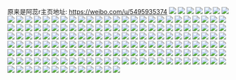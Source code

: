 原来是阿蕊r主页地址: https://weibo.com/u/5495935374 
![](https://wx4.sinaimg.cn/mw2000/005ZWnQWly1h90pl35wiaj32c0340e83.jpg) 
![](https://wx4.sinaimg.cn/mw2000/005ZWnQWly1h90plxsfxtj34n43hce8a.jpg) 
![](https://wx4.sinaimg.cn/mw2000/005ZWnQWly1h90pl87lywj32c03401kz.jpg) 
![](https://wx4.sinaimg.cn/mw2000/005ZWnQWly1h90pm4vkztj32c0340b2b.jpg) 
![](https://wx4.sinaimg.cn/mw2000/005ZWnQWly1h90plcufgqj32c0340x6q.jpg) 
![](https://wx4.sinaimg.cn/mw2000/005ZWnQWly1h90pldsvpoj30n40unqcp.jpg) 
![](https://wx4.sinaimg.cn/mw2000/005ZWnQWly1h82p6c9rh9j320a0s5nf9.jpg) 
![](https://wx4.sinaimg.cn/mw2000/005ZWnQWly1h82p6focqcj31wx1wxe81.jpg) 
![](https://wx4.sinaimg.cn/mw2000/005ZWnQWly1h82p6gqd5cj31hn15onh4.jpg) 
![](https://wx4.sinaimg.cn/mw2000/005ZWnQWly1h81iewcvfhj32c02c0hdv.jpg) 
![](https://wx4.sinaimg.cn/mw2000/005ZWnQWly1h81if7u732j326s26s7wj.jpg) 
![](https://wx4.sinaimg.cn/mw2000/005ZWnQWly1h81ifiduu3j32c02c0hdv.jpg) 
![](https://wx4.sinaimg.cn/mw2000/005ZWnQWly1h7l2k3ikxjj33402c0npd.jpg) 
![](https://wx4.sinaimg.cn/mw2000/005ZWnQWly1h7l2k1w9gnj31mc1mcwye.jpg) 
![](https://wx4.sinaimg.cn/mw2000/005ZWnQWly1h7l2k2ns5yj33402c0kjl.jpg) 
![](https://wx4.sinaimg.cn/mw2000/005ZWnQWly1h7iutsz9zuj33402c0u0y.jpg) 
![](https://wx4.sinaimg.cn/mw2000/005ZWnQWly1h7iutrncr4j33402c01ky.jpg) 
![](https://wx4.sinaimg.cn/mw2000/005ZWnQWly1h7iutufsjdj33402c0b2a.jpg) 
![](https://wx4.sinaimg.cn/mw2000/005ZWnQWly1h7cn7fafndj330g29c1kx.jpg) 
![](https://wx4.sinaimg.cn/mw2000/005ZWnQWly1h7cn6ut9kbj330g29cqv5.jpg) 
![](https://wx4.sinaimg.cn/mw2000/005ZWnQWly1h7cn70olt9j330g29cb29.jpg) 
![](https://wx4.sinaimg.cn/mw2000/005ZWnQWly1h7cn7nns1mj32sn23f7le.jpg) 
![](https://wx4.sinaimg.cn/mw2000/005ZWnQWly1h7cn87cs1dj32402tckak.jpg) 
![](https://wx4.sinaimg.cn/mw2000/005ZWnQWly1h7cn836a51j32tc240tj7.jpg) 
![](https://wx4.sinaimg.cn/mw2000/005ZWnQWly1h7cn750i07j330g29cqv6.jpg) 
![](https://wx4.sinaimg.cn/mw2000/005ZWnQWly1h7cn8bt01uj32tc2407wj.jpg) 
![](https://wx4.sinaimg.cn/mw2000/005ZWnQWly1h7cn79ybc1j32ta23w1cp.jpg) 
![](https://wx4.sinaimg.cn/mw2000/005ZWnQWly1h7by5qvk83j33402c0u0x.jpg) 
![](https://wx4.sinaimg.cn/mw2000/005ZWnQWly1h7by5xa75kj33402c04qq.jpg) 
![](https://wx4.sinaimg.cn/mw2000/005ZWnQWly1h7by642jysj33402c0141.jpg) 
![](https://wx4.sinaimg.cn/mw2000/005ZWnQWly1h7by694zzuj33402c0dm6.jpg) 
![](https://wx4.sinaimg.cn/mw2000/005ZWnQWly1h77g12duajj33402c0k4e.jpg) 
![](https://wx4.sinaimg.cn/mw2000/005ZWnQWly1h77g0x20dlj33402c0ndx.jpg) 
![](https://wx4.sinaimg.cn/mw2000/005ZWnQWly1h77g13h73vj33402c0gsc.jpg) 
![](https://wx4.sinaimg.cn/mw2000/005ZWnQWly1h77g10z9vwj33402c0qv5.jpg) 
![](https://wx4.sinaimg.cn/mw2000/005ZWnQWly1h77g0ydu15j33402c01ky.jpg) 
![](https://wx4.sinaimg.cn/mw2000/005ZWnQWly1h77g0vjzwvj32c01h74qp.jpg) 
![](https://wx4.sinaimg.cn/mw2000/005ZWnQWly1h766n4bg64j325o25oe81.jpg) 
![](https://wx4.sinaimg.cn/mw2000/005ZWnQWly1h766n2j0c9j30tq0madht.jpg) 
![](https://wx4.sinaimg.cn/mw2000/005ZWnQWly1h766n6clvjj32c0340kjl.jpg) 
![](https://wx4.sinaimg.cn/mw2000/005ZWnQWly1h6s4gdgqgmj33342bcx6r.jpg) 
![](https://wx4.sinaimg.cn/mw2000/005ZWnQWly1h6s4gm0qjwj330g29cu0y.jpg) 
![](https://wx4.sinaimg.cn/mw2000/005ZWnQWly1h6s4g8rfn2j32ms1hce81.jpg) 
![](https://wx4.sinaimg.cn/mw2000/005ZWnQWly1h6s4g71sgyj32q01jdu0x.jpg) 
![](https://wx4.sinaimg.cn/mw2000/005ZWnQWly1h6s4g46vkxj330g29caud.jpg) 
![](https://wx4.sinaimg.cn/mw2000/005ZWnQWly1h6s4g2s9ftj32mp1hb7wj.jpg) 
![](https://wx4.sinaimg.cn/mw2000/005ZWnQWly1h6nnvgq5aqj330g29cnpd.jpg) 
![](https://wx4.sinaimg.cn/mw2000/005ZWnQWly1h6nnw0mex3j330g29ckjm.jpg) 
![](https://wx4.sinaimg.cn/mw2000/005ZWnQWly1h6nnw2u46nj330g29cwnc.jpg) 
![](https://wx4.sinaimg.cn/mw2000/005ZWnQWly1h6nnw7wy1aj330g29c4qq.jpg) 
![](https://wx4.sinaimg.cn/mw2000/005ZWnQWly1h61uv8nxrej31q11q1jwf.jpg) 
![](https://wx4.sinaimg.cn/mw2000/005ZWnQWly1h61uv9ddlhj30rs0rrdla.jpg) 
![](https://wx4.sinaimg.cn/mw2000/005ZWnQWly1h61uvcckokj31hc140x3p.jpg) 
![](https://wx4.sinaimg.cn/mw2000/005ZWnQWly1h61a502jmsj30r00irqb5.jpg) 
![](https://wx4.sinaimg.cn/mw2000/005ZWnQWly1h61a51am9zj30qm0kodpt.jpg) 
![](https://wx4.sinaimg.cn/mw2000/005ZWnQWly1h61a51xv6lj30pc0l7n5u.jpg) 
![](https://wx4.sinaimg.cn/mw2000/005ZWnQWly1h5xa1lowjkj30u013yn4l.jpg) 
![](https://wx4.sinaimg.cn/mw2000/005ZWnQWly1h5vniawqu4j30xc0s6k1n.jpg) 
![](https://wx4.sinaimg.cn/mw2000/005ZWnQWly1h5vni9er6vj30u00u041v.jpg) 
![](https://wx4.sinaimg.cn/mw2000/005ZWnQWly1h5vniaa054j31400u0k0p.jpg) 
![](https://wx4.sinaimg.cn/mw2000/005ZWnQWly1h5vnibjw74j30u00u0455.jpg) 
![](https://wx4.sinaimg.cn/mw2000/005ZWnQWly1h5vniceup6j31400u07f8.jpg) 
![](https://wx4.sinaimg.cn/mw2000/005ZWnQWly1h5vnid0oulj30u01sxn3c.jpg) 
![](https://wx4.sinaimg.cn/mw2000/005ZWnQWly1h5gtmjoztmj31zl1zlu0x.jpg) 
![](https://wx4.sinaimg.cn/mw2000/005ZWnQWly1h5gtmhov7gj32xc1ydnpe.jpg) 
![](https://wx4.sinaimg.cn/mw2000/005ZWnQWly1h5gtmemva7j32531lse6g.jpg) 
![](https://wx4.sinaimg.cn/mw2000/005ZWnQWly1h5gtmouanmj32k71x44qp.jpg) 
![](https://wx4.sinaimg.cn/mw2000/005ZWnQWly1h5gtmnkni8j33402c0u0y.jpg) 
![](https://wx4.sinaimg.cn/mw2000/005ZWnQWly1h5gtmdnay5j30sg0sgdjc.jpg) 
![](https://wx4.sinaimg.cn/mw2000/005ZWnQWly1h5gmzp8l44j31mz265qv7.jpg) 
![](https://wx4.sinaimg.cn/mw2000/005ZWnQWly1h5gmzrs1y0j31t625qx6q.jpg) 
![](https://wx4.sinaimg.cn/mw2000/005ZWnQWly1h5gmzujhtrj31pj25bhdv.jpg) 
![](https://wx4.sinaimg.cn/mw2000/005ZWnQWly1h5920q4tjjj30st0u34qp.jpg) 
![](https://wx4.sinaimg.cn/mw2000/005ZWnQWly1h5920tyno7j30xc19wayw.jpg) 
![](https://wx4.sinaimg.cn/mw2000/005ZWnQWly1h5920zy0bmj309h09haax.jpg) 
![](https://wx4.sinaimg.cn/mw2000/005ZWnQWly1h5920yv1osj30tl0tl7wh.jpg) 
![](https://wx4.sinaimg.cn/mw2000/005ZWnQWly1h59215egscj30ro0sg4qp.jpg) 
![](https://wx4.sinaimg.cn/mw2000/005ZWnQWly1h5920zfixsj30dp0dpjt5.jpg) 
![](https://wx4.sinaimg.cn/mw2000/005ZWnQWgy1h4xwicv45nj34n43hcqv8.jpg) 
![](https://wx4.sinaimg.cn/mw2000/005ZWnQWgy1h4xwifdw3uj34n43hc1l0.jpg) 
![](https://wx4.sinaimg.cn/mw2000/005ZWnQWgy1h4xwiil497j34n43hc4qu.jpg) 
![](https://wx4.sinaimg.cn/mw2000/005ZWnQWly1h4v0686kogj33c73c7npe.jpg) 
![](https://wx4.sinaimg.cn/mw2000/005ZWnQWly1h4v06k4akoj34152ud7wi.jpg) 
![](https://wx4.sinaimg.cn/mw2000/005ZWnQWly1h4v06sdo6pj32qq222b2a.jpg) 
![](https://wx4.sinaimg.cn/mw2000/005ZWnQWly1h4v06hdutbj34n42m0u0z.jpg) 
![](https://wx4.sinaimg.cn/mw2000/005ZWnQWly1h4v06q3cdij34n43hcb2b.jpg) 
![](https://wx4.sinaimg.cn/mw2000/005ZWnQWly1h4v06xy2x2j330g29cx6q.jpg) 
![](https://wx4.sinaimg.cn/mw2000/005ZWnQWly1h4v073bhy1j34ad37ohdv.jpg) 
![](https://wx4.sinaimg.cn/mw2000/005ZWnQWly1h4v06u4ljij32ur252qv5.jpg) 
![](https://wx4.sinaimg.cn/mw2000/005ZWnQWly1h4v069953qj30ox0whguw.jpg) 
![](https://wx4.sinaimg.cn/mw2000/005ZWnQWly1h4ffjk6o0mj32pr26tx6p.jpg) 
![](https://wx4.sinaimg.cn/mw2000/005ZWnQWly1h47xxw2hl1j31na1xib29.jpg) 
![](https://wx4.sinaimg.cn/mw2000/005ZWnQWly1h47xxujzc4j32cd1go1kx.jpg) 
![](https://wx4.sinaimg.cn/mw2000/005ZWnQWly1h47xxsna7qj32uf29k7wi.jpg) 
![](https://wx4.sinaimg.cn/mw2000/005ZWnQWly1h47xxntyjqj31ya18m4qp.jpg) 
![](https://wx4.sinaimg.cn/mw2000/005ZWnQWly1h47xy0map6j330g29c7wj.jpg) 
![](https://wx4.sinaimg.cn/mw2000/005ZWnQWly1h47xy6gct7j329c30ghdw.jpg) 
![](https://wx4.sinaimg.cn/mw2000/005ZWnQWly1h3uz8vb1rpj30x80wdn0u.jpg) 
![](https://wx4.sinaimg.cn/mw2000/005ZWnQWly1h3u3wkkmc1j30u00yqdrk.jpg) 
![](https://wx4.sinaimg.cn/mw2000/005ZWnQWly1h3u3wjok4tj30wi0m8jyt.jpg) 
![](https://wx4.sinaimg.cn/mw2000/005ZWnQWly1h3u3wl8eh2j324o1pc7pm.jpg) 
![](https://wx4.sinaimg.cn/mw2000/005ZWnQWly1h3ezso2nvyj31eg0s27pg.jpg) 
![](https://wx4.sinaimg.cn/mw2000/005ZWnQWly1h3ezslmrcaj325b1zbnpd.jpg) 
![](https://wx4.sinaimg.cn/mw2000/005ZWnQWly1h3ezv5d58jj330g29c1kz.jpg) 
![](https://wx4.sinaimg.cn/mw2000/005ZWnQWly1h3ezsmhdi0j329c1n34qq.jpg) 
![](https://wx4.sinaimg.cn/mw2000/005ZWnQWly1h3ezsnl8l2j329c29cnpd.jpg) 
![](https://wx4.sinaimg.cn/mw2000/005ZWnQWly1h3ezspbn3bj32ne29c7wi.jpg) 
![](https://wx4.sinaimg.cn/mw2000/005ZWnQWly1h3ezv15hzgj322d22eb29.jpg) 
![](https://wx4.sinaimg.cn/mw2000/005ZWnQWly1h3ezsipgrvj3276272b29.jpg) 
![](https://wx4.sinaimg.cn/mw2000/005ZWnQWly1h3ezshhwq1j327m279tw6.jpg) 
![](https://wx4.sinaimg.cn/mw2000/005ZWnQWly1h3dikoaam7j30oy0ea75j.jpg) 
![](https://wx4.sinaimg.cn/mw2000/005ZWnQWly1h3ceox9f41j321r215qv5.jpg) 
![](https://wx4.sinaimg.cn/mw2000/005ZWnQWly1h3ceowegzij329c29c1ky.jpg) 
![](https://wx4.sinaimg.cn/mw2000/005ZWnQWly1h3ceotc0roj31d01d01kx.jpg) 
![](https://wx4.sinaimg.cn/mw2000/005ZWnQWly1h3ceoyc0m4j329c29cx6p.jpg) 
![](https://wx4.sinaimg.cn/mw2000/005ZWnQWly1h3ceoumklcj30j30j4af5.jpg) 
![](https://wx4.sinaimg.cn/mw2000/005ZWnQWly1h3ceou8a3ij31u21u24qq.jpg) 
![](https://wx4.sinaimg.cn/mw2000/005ZWnQWly1h37yls1curj327g14kh8s.jpg) 
![](https://wx4.sinaimg.cn/mw2000/005ZWnQWly1h37ylva3ocj30xc1iyk4b.jpg) 
![](https://wx4.sinaimg.cn/mw2000/005ZWnQWly1h37ylun22yj32r71n87sy.jpg) 
![](https://wx4.sinaimg.cn/mw2000/005ZWnQWly1h34e6jdpnvj30o10lgmy2.jpg) 
![](https://wx4.sinaimg.cn/mw2000/005ZWnQWly1h34e6k51ssj30u00ekn01.jpg) 
![](https://wx4.sinaimg.cn/mw2000/005ZWnQWly1h34e6js35aj30nq0hb3zk.jpg) 
![](https://wx4.sinaimg.cn/mw2000/005ZWnQWly1h33fskxdhjj31be0zkqav.jpg) 
![](https://wx4.sinaimg.cn/mw2000/005ZWnQWly1h33fswi2cpj329c29chdt.jpg) 
![](https://wx4.sinaimg.cn/mw2000/005ZWnQWly1h33fsk2ufqj31ab0ysq8d.jpg) 
![](https://wx4.sinaimg.cn/mw2000/005ZWnQWly1h33fspsg3oj329c29cb29.jpg) 
![](https://wx4.sinaimg.cn/mw2000/005ZWnQWly1h33ft0vayrj329c29chdt.jpg) 
![](https://wx4.sinaimg.cn/mw2000/005ZWnQWly1h33ft1em8vj30ty0u042z.jpg) 
![](https://wx4.sinaimg.cn/mw2000/005ZWnQWly1h2zwvvsa6fj33402c0qv5.jpg) 
![](https://wx4.sinaimg.cn/mw2000/005ZWnQWly1h2zwvsruuyj33402c0u0x.jpg) 
![](https://wx4.sinaimg.cn/mw2000/005ZWnQWly1h2zwvyoh21j32by2ifnpd.jpg) 
![](https://wx4.sinaimg.cn/mw2000/005ZWnQWly1h2zwvahjryj32c42c07wj.jpg) 
![](https://wx4.sinaimg.cn/mw2000/005ZWnQWly1h2zwvgdyyuj32c02c1b2b.jpg) 
![](https://wx4.sinaimg.cn/mw2000/005ZWnQWly1h2zwvpv0v9j32c02c04qp.jpg) 
![](https://wx4.sinaimg.cn/mw2000/005ZWnQWly1h2zwvnkiwxj31y01vae6g.jpg) 
![](https://wx4.sinaimg.cn/mw2000/005ZWnQWly1h2zwvh3uiej30vc0hvn16.jpg) 
![](https://wx4.sinaimg.cn/mw2000/005ZWnQWly1h2zwvizcpuj31w81w8wtp.jpg) 
![](https://wx4.sinaimg.cn/mw2000/005ZWnQWly1h1ffmgu5fnj313v0u0qa1.jpg) 
![](https://wx4.sinaimg.cn/mw2000/005ZWnQWly1h1ffmmutygj313r0u0486.jpg) 
![](https://wx4.sinaimg.cn/mw2000/005ZWnQWly1h1ffmnhxdfj30u00u0jvx.jpg) 
![](https://wx4.sinaimg.cn/mw2000/005ZWnQWly1h12mj6xp9mj30u00u0gsh.jpg) 
![](https://wx4.sinaimg.cn/mw2000/005ZWnQWly1h12mj8bvhaj30u00u0n40.jpg) 
![](https://wx4.sinaimg.cn/mw2000/005ZWnQWly1h12mj907m0j30u00u0td3.jpg) 
![](https://wx4.sinaimg.cn/mw2000/005ZWnQWly1h0xw54meddj30u00u0dk4.jpg) 
![](https://wx4.sinaimg.cn/mw2000/005ZWnQWly1h0xw559k01j30z90u0tbh.jpg) 
![](https://wx4.sinaimg.cn/mw2000/005ZWnQWly1h0xw56gmecj30vg0u0mzj.jpg) 
![](https://wx4.sinaimg.cn/mw2000/005ZWnQWly1h0ulbsyd78j30u01blncb.jpg) 
![](https://wx4.sinaimg.cn/mw2000/005ZWnQWly1gxqfxx6dhyj30f00f0dgo.jpg) 
![](https://wx4.sinaimg.cn/mw2000/005ZWnQWly1gxqfxxlaejj30u00u00wu.jpg) 
![](https://wx4.sinaimg.cn/mw2000/005ZWnQWly1gxqfxwtltjj30u00u0q8w.jpg) 
![](https://wx4.sinaimg.cn/mw2000/005ZWnQWly1gvwcifftl3j30u00zjq8n.jpg) 
![](https://wx4.sinaimg.cn/mw2000/005ZWnQWly1gvwcig0q6ij30u00vc43b.jpg) 
![](https://wx4.sinaimg.cn/mw2000/005ZWnQWly1gvwcigs5q7j30wg0u0dkc.jpg) 
![](https://wx4.sinaimg.cn/mw2000/005ZWnQWly1gv3li7xig6j34n43hcb2f.jpg) 
![](https://wx4.sinaimg.cn/mw2000/005ZWnQWly1gv3ljtr8fpj64n43hc4qw02.jpg) 
![](https://wx4.sinaimg.cn/mw2000/005ZWnQWly1gv3lj8bx1aj64n43hcnpl02.jpg) 
![](https://wx4.sinaimg.cn/mw2000/005ZWnQWly1guqq6mniwfj61400u041q02.jpg) 
![](https://wx4.sinaimg.cn/mw2000/005ZWnQWly1guqq6l4nw3j60u00yrwi402.jpg) 
![](https://wx4.sinaimg.cn/mw2000/005ZWnQWly1guqq6lu0ooj61120u0jtu02.jpg) 
![](https://wx4.sinaimg.cn/mw2000/005ZWnQWly1guqq6kbfbwj611s0u0whd02.jpg) 
![](https://wx4.sinaimg.cn/mw2000/005ZWnQWly1guqq6nholrj60u00u0myt02.jpg) 
![](https://wx4.sinaimg.cn/mw2000/005ZWnQWly1guqq6opwskj60u00u0wge02.jpg) 
![](https://wx4.sinaimg.cn/mw2000/005ZWnQWly1guol9xks4hj60u00limx602.jpg) 
![](https://wx4.sinaimg.cn/mw2000/005ZWnQWly1guol9z5jxgj61400u078b02.jpg) 
![](https://wx4.sinaimg.cn/mw2000/005ZWnQWly1guol9y6hgvj61400u076s02.jpg) 
![](https://wx4.sinaimg.cn/mw2000/005ZWnQWly1gtpssgtp0gj33qo3hcnph.jpg) 
![](https://wx4.sinaimg.cn/mw2000/005ZWnQWly1gs9jhsenrdj30sg28l4qp.jpg) 
![](https://wx4.sinaimg.cn/mw2000/005ZWnQWly1gs9jhowhklj30ou35sb29.jpg) 
![](https://wx4.sinaimg.cn/mw2000/005ZWnQWly1gs9jhpzwlhj30u00u0drn.jpg) 
